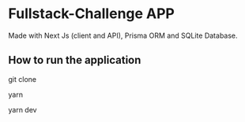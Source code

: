 # Fullstack-Challenge APP

Made with Next Js (client and API), Prisma ORM and SQLite Database.

## How to run the application

git clone 

yarn 

yarn dev

